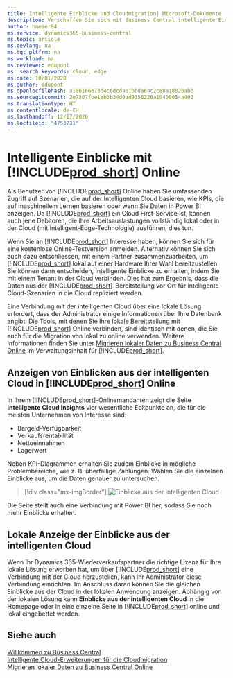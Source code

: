 ```yaml
---
title: Intelligente Einblicke und Cloudmigration| Microsoft-Dokumente
description: Verschaffen Sie sich mit Business Central intelligente Einblicke über Ihre lokale Lösung. Erfahren Sie, wie Sie in die Cloud migrieren.
author: bmeier94
ms.service: dynamics365-business-central
ms.topic: article
ms.devlang: na
ms.tgt_pltfrm: na
ms.workload: na
ms.reviewer: edupont
ms. search.keywords: cloud, edge
ms.date: 10/01/2020
ms.author: edupont
ms.openlocfilehash: a186166e73d4c6dcda01bbda6ac2c88a18b2babb
ms.sourcegitcommit: 2e7307fbe1eb3b34d0ad9356226a19409054a402
ms.translationtype: HT
ms.contentlocale: de-CH
ms.lasthandoff: 12/17/2020
ms.locfileid: "4753731"
---
```

# <a name="intelligent-insights-with-prod_short-online"></a>Intelligente Einblicke mit [!INCLUDE[prod_short](includes/prod_short.md)] Online

Als Benutzer von [!INCLUDE[prod_short](includes/prod_short.md)] Online haben Sie umfassenden Zugriff auf Szenarien, die auf der Intelligenten Cloud basieren, wie KPIs, die auf maschinellem Lernen basieren oder wenn Sie Daten in Power BI anzeigen. Da [!INCLUDE[prod_short](includes/prod_short.md)] ein Cloud First-Service ist, können auch jene Debitoren, die ihre Arbeitsauslastungen vollständig lokal oder in der Cloud (mit Intelligent-Edge-Technologie) ausführen, dies tun.  

Wenn Sie an [!INCLUDE[prod_short](includes/prod_short.md)] Interesse haben, können Sie sich für eine kostenlose Online-Testversion anmelden.  Alternativ können Sie sich auch dazu entschliessen, mit einem Partner zusammenzuarbeiten, um [!INCLUDE[prod_short](includes/prod_short.md)] lokal auf einer Hardware Ihrer Wahl bereitzustellen. Sie können dann entscheiden, Intelligente Einblicke zu erhalten, indem Sie mit einem Tenant in der Cloud verbinden. Dies hat zum Ergebnis, dass die Daten aus der [!INCLUDE[prod_short](includes/prod_short.md)]-Bereitstellung vor Ort für intelligente Cloud-Szenarien in die Cloud repliziert werden.  

Eine Verbindung mit der intelligenten Cloud über eine lokale Lösung erfordert, dass der Administrator einige Informationen über Ihre Datenbank angibt. Die Tools, mit denen Sie Ihre lokale Bereitstellung mit [!INCLUDE[prod_short](includes/prod_short.md)] Online verbinden, sind identisch mit denen, die Sie auch für die Migration von lokal zu online verwenden. Weitere Informationen finden Sie unter [Migrieren lokaler Daten zu Business Central Online](/dynamics365/business-central/dev-itpro/administration/migrate-data) im Verwaltungsinhalt für [!INCLUDE[prod_short](includes/prod_short.md)].  

## <a name="viewing-intelligent-cloud-insights-in-prod_short-online"></a>Anzeigen von Einblicken aus der intelligenten Cloud in [!INCLUDE[prod_short](includes/prod_short.md)] Online

In Ihrem [!INCLUDE[prod_short](includes/prod_short.md)]-Onlinemandanten zeigt die Seite **Intelligente Cloud Insights** vier wesentliche Eckpunkte an, die für die meisten Unternehmen von Interesse sind:

- Bargeld-Verfügbarkeit
- Verkaufsrentabilität
- Nettoeinnahmen
- Lagerwert

Neben KPI-Diagrammen erhalten Sie zudem Einblicke in mögliche Problembereiche, wie z. B. überfällige Zahlungen. Wählen Sie die einzelnen Einblicke aus, um die Daten genauer zu untersuchen.  

> [!div class="mx-imgBorder"]
> ![Einblicke aus der intelligenten Cloud](media/across-intelligent-cloud/intelligentcloudApril19.png "Zeigt die Seite „Einblicke aus der intelligenten Cloud“ in Business Central an.")

Die Seite stellt auch eine Verbindung mit Power BI her, sodass Sie noch mehr Einblicke erhalten.

## <a name="viewing-intelligent-insights-on-premises"></a>Lokale Anzeige der Einblicke aus der intelligenten Cloud

Wenn Ihr Dynamics 365-Wiederverkaufspartner die richtige Lizenz für Ihre lokale Lösung erworben hat, um über [!INCLUDE[prod_short](includes/prod_short.md)] eine Verbindung mit der Cloud herzustellen, kann Ihr Administrator diese Verbindung einrichten. Im Anschluss daran können Sie die gleichen Einblicke aus der Cloud in der lokalen Anwendung anzeigen. Abhängig von der lokalen Lösung kann **Einblicke aus der intelligenten Cloud** in die Homepage oder in eine einzelne Seite in [!INCLUDE[prod_short](includes/prod_short.md)] online und lokal eingebettet werden.  

## <a name="see-also"></a>Siehe auch

[Willkommen zu Business Central](index.md)  
[Intelligente Cloud-Erweiterungen für die Cloudmigration](ui-extensions-data-replication.md)  
[Migrieren lokaler Daten zu Business Central Online](/dynamics365/business-central/dev-itpro/administration/migrate-data)  

